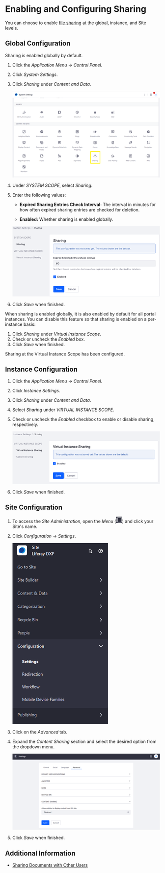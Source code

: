 # Enabling and Configuring Sharing

You can choose to enable [file sharing](./sharing-documents-with-other-users.md) at the global, instance, and Site levels.

## Global Configuration

Sharing is enabled globally by default.

1. Click the _Application Menu_ &rarr; _Control Panel_.
1. Click _System Settings_.
1. Click _Sharing_ under _Content and Data_.

    ![The Sharing link leads to the settings for sharing.](./enabling-and-configuring-sharing/images/02.png)

1. Under _SYSTEM SCOPE_, select _Sharing_.
1. Enter the following values:

    - **Expired Sharing Entries Check Interval:** The interval in minutes for how often expired sharing entries are checked for deletion.

    - **Enabled:** Whether sharing is enabled globally.

    ![Configure sharing globally.](./enabling-and-configuring-sharing/images/03.png)

1. Click _Save_ when finished.

When sharing is enabled globally, it is also enabled by default for all portal instances. You can disable this feature so that sharing is enabled on a per-instance basis:

1. Click _Sharing_ under _Virtual Instance Scope_.
1. Check or uncheck the _Enabled_ box.
1. Click _Save_ when finished.

Sharing at the Virtual Instance Scope has been configured.

## Instance Configuration

1. Click the _Application Menu_ &rarr; _Control Panel_.
1. Click _Instance Settings_.
1. Click _Sharing_ under _Content and Data_.
1. Select _Sharing_ under _VIRTUAL INSTANCE SCOPE_.
1. Check or uncheck the _Enabled_ checkbox to enable or disable sharing, respectively.

    ![You can enable or disable sharing for each instance.](./enabling-and-configuring-sharing/images/04.png)

1. Click _Save_ when finished.

## Site Configuration

1. To access the _Site Administration_, open the _Menu_ (![Product Menu](../../../../images/icon-menu.png)) and click your Site's name.
1. Click _Configuration_ &rarr; _Settings_.

    ![Navigate to the Site Settings.](./enabling-and-configuring-sharing/images/05.png)

1. Click on the _Advanced_ tab.
1. Expand the _Content Sharing_ section and select the desired option from the dropdown menu.

    ![Configure the Site Setting.](./enabling-and-configuring-sharing/images/06.png)

1. Click _Save_ when finished.

## Additional Information

-   [Sharing Documents with Other Users](./sharing-documents-with-other-users.md)
